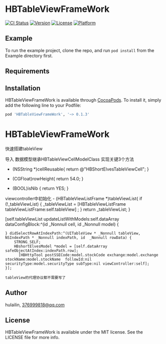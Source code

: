 # HBTableViewFrameWork

[![CI Status](https://img.shields.io/travis/hulailin/HBTableViewFrameWork.svg?style=flat)](https://travis-ci.org/hulailin/HBTableViewFrameWork)
[![Version](https://img.shields.io/cocoapods/v/HBTableViewFrameWork.svg?style=flat)](https://cocoapods.org/pods/HBTableViewFrameWork)
[![License](https://img.shields.io/cocoapods/l/HBTableViewFrameWork.svg?style=flat)](https://cocoapods.org/pods/HBTableViewFrameWork)
[![Platform](https://img.shields.io/cocoapods/p/HBTableViewFrameWork.svg?style=flat)](https://cocoapods.org/pods/HBTableViewFrameWork)

## Example

To run the example project, clone the repo, and run `pod install` from the Example directory first.

## Requirements

## Installation

HBTableViewFrameWork is available through [CocoaPods](https://cocoapods.org). To install
it, simply add the following line to your Podfile:

```ruby
pod 'HBTableViewFrameWork', '~> 0.1.3'
```
# HBTableViewFrameWork
快速搭建tableView

导入
数据模型继承HBTableViewCellModelClass
实现关键3个方法
- (NSString *)cellReusable{
    return @"HBShortElvesTableViewCell";
}

- (CGFloat)rowHeight{
    return  54.0;
}

- (BOOL)isNib {
    return YES;
}


viewcontroller中初始化
    - (HBTableViewListFrame *)tableViewList{
    if (!_tableViewList) {
        _tableViewList = [HBTableViewListFrame tableViewListFrame:self.tableView] ;
    }
    return _tableViewList;
}

[self.tableViewList updateListWithModels:self.dataArray dataConfigBlock:^(id  _Nonnull cell, id  _Nonnull model) {
        
    } didSelectRowAtIndexPath:^(UITableView * _Nonnull tableView, NSIndexPath * _Nonnull indexPath, id  _Nonnull rowData) {
        STRONG_SELF;
        HBshortElvesModel *model = [self.dataArray safeObjectAtIndex:indexPath.row];
          [HBHttpTool postSSECode:model.stockCode exchange:model.exchange stockName:model.stockName  followId:nil securityType:model.securityType subType:nil viewController:self];
    }];
    
    tableView的代理协议都不需要写了

## Author

hulailin, 376999818@qq.com

## License

HBTableViewFrameWork is available under the MIT license. See the LICENSE file for more info.

